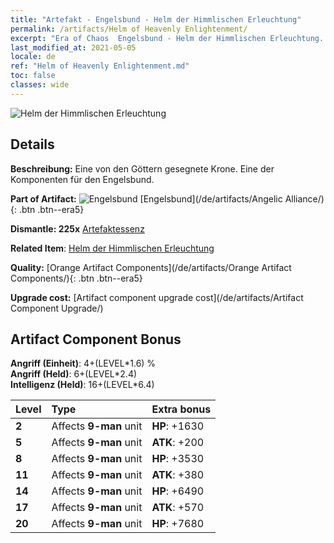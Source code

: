 ```yaml
---
title: "Artefakt - Engelsbund - Helm der Himmlischen Erleuchtung"
permalink: /artifacts/Helm of Heavenly Enlightenment/
excerpt: "Era of Chaos  Engelsbund - Helm der Himmlischen Erleuchtung. Eine von den Göttern gesegnete Krone. Eine der Komponenten für den Engelsbund."
last_modified_at: 2021-05-05
locale: de
ref: "Helm of Heavenly Enlightenment.md"
toc: false
classes: wide
---
```


 ![Helm der Himmlischen Erleuchtung](/images/t/artifact_40413.png)



## Details

 **Beschreibung:** Eine von den Göttern gesegnete Krone. Eine der Komponenten für den Engelsbund.

 **Part of Artifact:** ![Engelsbund](/images/t/icon_artifact_41.png) [Engelsbund](/de/artifacts/Angelic Alliance/){: .btn .btn--era5}

 **Dismantle: 225x** [Artefaktessenz](/ItemsDE/con_905/)

 **Related Item**: [Helm der Himmlischen Erleuchtung](/ItemsDE/art_152/)

 **Quality:** [Orange Artifact Components](/de/artifacts/Orange Artifact Components/){: .btn .btn--era5}

 **Upgrade cost:** [Artifact component upgrade cost](/de/artifacts/Artifact Component Upgrade/)

## Artifact Component Bonus

  **Angriff (Einheit)**: 4+(LEVEL\*1.6) %<br/>**Angriff (Held)**: 6+(LEVEL\*2.4)<br/>**Intelligenz (Held)**: 16+(LEVEL\*6.4)

  |  Level  | Type |    Extra bonus  | 
  |:--------|:-----|:----------------| 
  | **2** | Affects **9-man** unit | **HP**: +1630 | 
  | **5** | Affects **9-man** unit | **ATK**: +200 | 
  | **8** | Affects **9-man** unit | **HP**: +3530 | 
  | **11** | Affects **9-man** unit | **ATK**: +380 | 
  | **14** | Affects **9-man** unit | **HP**: +6490 | 
  | **17** | Affects **9-man** unit | **ATK**: +570 | 
  | **20** | Affects **9-man** unit | **HP**: +7680 | 
